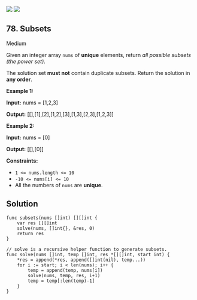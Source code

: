 [![](https://img.shields.io/github/stars/javadev/LeetCode-in-All?label=Stars&style=flat-square)](https://github.com/javadev/LeetCode-in-All)
[![](https://img.shields.io/github/forks/javadev/LeetCode-in-All?label=Fork%20me%20on%20GitHub%20&style=flat-square)](https://github.com/javadev/LeetCode-in-All/fork)

## 78\. Subsets

Medium

Given an integer array `nums` of **unique** elements, return _all possible subsets (the power set)_.

The solution set **must not** contain duplicate subsets. Return the solution in **any order**.

**Example 1:**

**Input:** nums = [1,2,3]

**Output:** [[],[1],[2],[1,2],[3],[1,3],[2,3],[1,2,3]]

**Example 2:**

**Input:** nums = [0]

**Output:** [[],[0]]

**Constraints:**

*   `1 <= nums.length <= 10`
*   `-10 <= nums[i] <= 10`
*   All the numbers of `nums` are **unique**.

## Solution

```golang
func subsets(nums []int) [][]int {
	var res [][]int
	solve(nums, []int{}, &res, 0)
	return res
}

// solve is a recursive helper function to generate subsets.
func solve(nums []int, temp []int, res *[][]int, start int) {
	*res = append(*res, append([]int(nil), temp...))
	for i := start; i < len(nums); i++ {
		temp = append(temp, nums[i])
		solve(nums, temp, res, i+1)
		temp = temp[:len(temp)-1]
	}
}
```